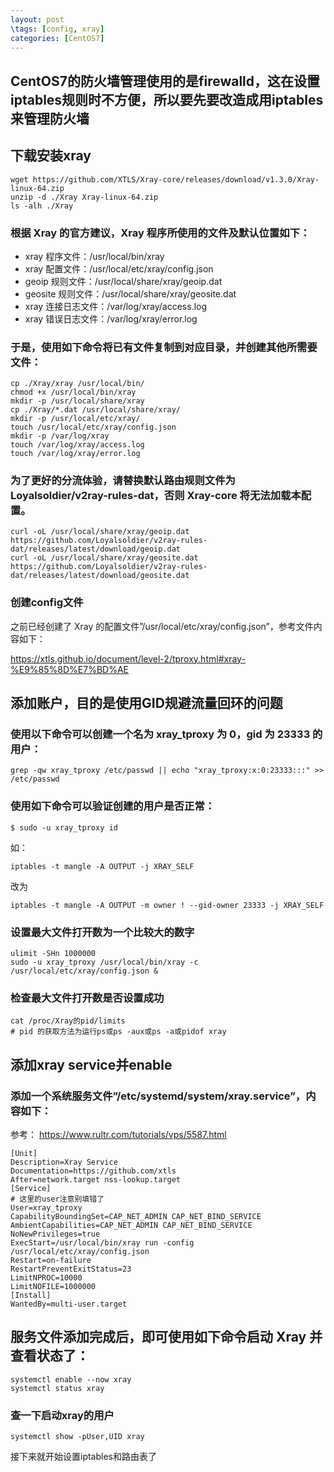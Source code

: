 ```yaml
---
layout: post
\tags: [config, xray]
categories: [CentOS7]
---
```



## CentOS7的防火墙管理使用的是firewalld，这在设置iptables规则时不方便，所以要先要改造成用iptables来管理防火墙

## 下载安装xray
```
wget https://github.com/XTLS/Xray-core/releases/download/v1.3.0/Xray-linux-64.zip 
unzip -d ./Xray Xray-linux-64.zip 
ls -alh ./Xray 
```

### 根据 Xray 的官方建议，Xray 程序所使用的文件及默认位置如下： 
* xray 程序文件：/usr/local/bin/xray 
* xray 配置文件：/usr/local/etc/xray/config.json 
* geoip 规则文件：/usr/local/share/xray/geoip.dat 
* geosite 规则文件：/usr/local/share/xray/geosite.dat 
* xray 连接日志文件：/var/log/xray/access.log 
* xray 错误日志文件：/var/log/xray/error.log 
### 于是，使用如下命令将已有文件复制到对应目录，并创建其他所需要文件： 
```
cp ./Xray/xray /usr/local/bin/ 
chmod +x /usr/local/bin/xray 
mkdir -p /usr/local/share/xray 
cp ./Xray/*.dat /usr/local/share/xray/ 
mkdir -p /usr/local/etc/xray/ 
touch /usr/local/etc/xray/config.json 
mkdir -p /var/log/xray 
touch /var/log/xray/access.log 
touch /var/log/xray/error.log 
```
### 为了更好的分流体验，请替换默认路由规则文件为 Loyalsoldier/v2ray-rules-dat，否则 Xray-core 将无法加载本配置。 
```
curl -oL /usr/local/share/xray/geoip.dat https://github.com/Loyalsoldier/v2ray-rules-dat/releases/latest/download/geoip.dat 
curl -oL /usr/local/share/xray/geosite.dat https://github.com/Loyalsoldier/v2ray-rules-dat/releases/latest/download/geosite.dat
```
### 创建config文件

之前已经创建了 Xray 的配置文件”/usr/local/etc/xray/config.json”，参考文件内容如下： 
> 
https://xtls.github.io/document/level-2/tproxy.html#xray-%E9%85%8D%E7%BD%AE

## 添加账户，目的是使用GID规避流量回环的问题
### 使用以下命令可以创建一个名为 xray_tproxy 为 0，gid 为 23333 的用户： 
```
grep -qw xray_tproxy /etc/passwd || echo "xray_tproxy:x:0:23333:::" >> /etc/passwd 
```
### 使用如下命令可以验证创建的用户是否正常： 
```
$ sudo -u xray_tproxy id 
```

如： 
```
iptables -t mangle -A OUTPUT -j XRAY_SELF 
```
改为 
```
iptables -t mangle -A OUTPUT -m owner ! --gid-owner 23333 -j XRAY_SELF 
```
### 设置最大文件打开数为一个比较大的数字
```
ulimit -SHn 1000000 
sudo -u xray_tproxy /usr/local/bin/xray -c /usr/local/etc/xray/config.json & 
```
### 检查最大文件打开数是否设置成功 
```
cat /proc/Xray的pid/limits 
# pid 的获取方法为运行ps或ps -aux或ps -a或pidof xray
```
## 添加xray service并enable
### 添加一个系统服务文件”/etc/systemd/system/xray.service”，内容如下：
参考： https://www.rultr.com/tutorials/vps/5587.html
```
[Unit]
Description=Xray Service
Documentation=https://github.com/xtls
After=network.target nss-lookup.target
[Service]
# 这里的user注意别填错了
User=xray_tproxy
CapabilityBoundingSet=CAP_NET_ADMIN CAP_NET_BIND_SERVICE
AmbientCapabilities=CAP_NET_ADMIN CAP_NET_BIND_SERVICE
NoNewPrivileges=true
ExecStart=/usr/local/bin/xray run -config /usr/local/etc/xray/config.json
Restart=on-failure
RestartPreventExitStatus=23
LimitNPROC=10000
LimitNOFILE=1000000
[Install]
WantedBy=multi-user.target
```
## 服务文件添加完成后，即可使用如下命令启动 Xray 并查看状态了：
```
systemctl enable --now xray
systemctl status xray
```
### 查一下启动xray的用户
```
systemctl show -pUser,UID xray
```
接下来就开始设置iptables和路由表了